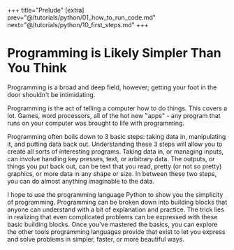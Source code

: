 +++
title="Prelude"
[extra]
prev="@/tutorials/python/01_how_to_run_code.md"
next="@/tutorials/python/10_first_steps.md"
+++

# Programming is Likely Simpler Than You Think

Programming is a broad and deep field, however; getting your foot in the door shouldn't be intimidating.

Programming is the act of telling a computer how to do things.
This covers a lot.
Games, word processors, all of the hot new "apps" - any program that runs on your computer was brought to life with programming.

Programming often boils down to 3 basic steps: taking data in, manipulating it, and putting data back out.
Understanding these 3 steps will allow you to create all sorts of interesting programs.
Taking data in, or managing inputs, can involve handling key presses, text, or arbitrary data.
The outputs, or things you put back out, can be text that you read, pretty (or not so pretty) graphics, or more data in any shape or size.
In between these two steps, you can do almost anything imaginable to the data.

I hope to use the programming language Python to show you the simplicity of programming.
Programming can be broken down into building blocks that anyone can understand with a bit of explanation and practice.
The trick lies in realizing that even complicated problems can be expressed with these basic building blocks.
Once you've mastered the basics, you can explore the other tools programming languages provide that exist to let you express and solve problems in simpler, faster, or more beautiful ways.
